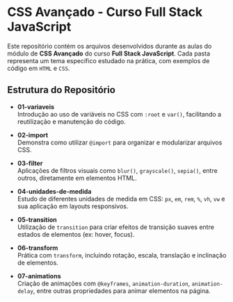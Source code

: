 # CSS Avançado - Curso Full Stack JavaScript

Este repositório contém os arquivos desenvolvidos durante as aulas do módulo de **CSS Avançado** do curso **Full Stack JavaScript**. Cada pasta representa um tema específico estudado na prática, com exemplos de código em `HTML` e `CSS`.

## Estrutura do Repositório

- **01-variaveis**  
  Introdução ao uso de variáveis no CSS com `:root` e `var()`, facilitando a reutilização e manutenção do código.

- **02-import**  
  Demonstra como utilizar `@import` para organizar e modularizar arquivos CSS.

- **03-filter**  
  Aplicações de filtros visuais como `blur()`, `grayscale()`, `sepia()`, entre outros, diretamente em elementos HTML.

- **04-unidades-de-medida**  
  Estudo de diferentes unidades de medida em CSS: `px`, `em`, `rem`, `%`, `vh`, `vw` e sua aplicação em layouts responsivos.

- **05-transition**  
  Utilização de `transition` para criar efeitos de transição suaves entre estados de elementos (ex: hover, focus).

- **06-transform**  
  Prática com `transform`, incluindo rotação, escala, translação e inclinação de elementos.

- **07-animations**  
  Criação de animações com `@keyframes`, `animation-duration`, `animation-delay`, entre outras propriedades para animar elementos na página.



